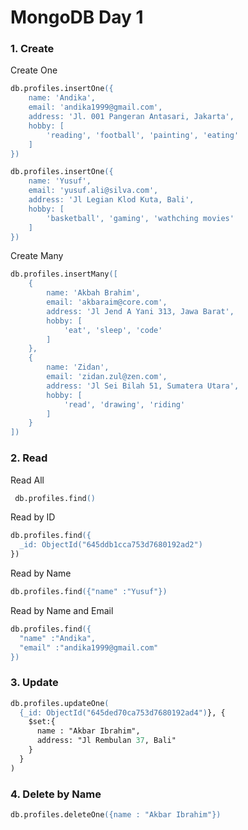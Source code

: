 # MongoDB Day 1 

### 1. Create
Create One
```ps
db.profiles.insertOne({
    name: 'Andika',
    email: 'andika1999@gmail.com',
    address: 'Jl. 001 Pangeran Antasari, Jakarta',
    hobby: [
        'reading', 'football', 'painting', 'eating'
    ]
})

db.profiles.insertOne({
    name: 'Yusuf',
    email: 'yusuf.ali@silva.com',
    address: 'Jl Legian Klod Kuta, Bali',
    hobby: [
        'basketball', 'gaming', 'wathching movies'
    ]
})
```
Create Many
```ps
db.profiles.insertMany([
    {
        name: 'Akbah Brahim',
        email: 'akbaraim@core.com',
        address: 'Jl Jend A Yani 313, Jawa Barat',
        hobby: [
            'eat', 'sleep', 'code'
        ]
    },
    {
        name: 'Zidan',
        email: 'zidan.zul@zen.com',
        address: 'Jl Sei Bilah 51, Sumatera Utara',
        hobby: [
            'read', 'drawing', 'riding'
        ]
    }
])
```

### 2. Read
Read All
```ps
 db.profiles.find()
```
Read by ID
```ps
db.profiles.find({
  _id: ObjectId("645ddb1cca753d7680192ad2")
})
```
Read by Name
```ps
db.profiles.find({"name" :"Yusuf"})
```
Read by Name and Email
```ps
db.profiles.find({
  "name" :"Andika",
  "email" :"andika1999@gmail.com"
})
```
### 3. Update
```ps
db.profiles.updateOne(
  {_id: ObjectId("645ded70ca753d7680192ad4")}, {
    $set:{
      name : "Akbar Ibrahim",
      address: "Jl Rembulan 37, Bali"
    }
  }
)
```
### 4. Delete by Name
```ps
db.profiles.deleteOne({name : "Akbar Ibrahim"})
```
